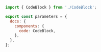 ```js filename=".storybook/preview.js" renderer="common" language="js"
import { CodeBlock } from './CodeBlock';

export const parameters = {
  docs: {
    components: {
      code: CodeBlock,
    },
  },
};
```
